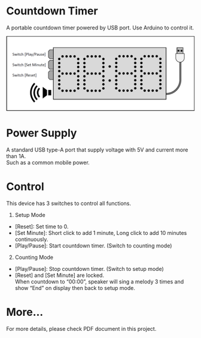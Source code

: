 # Countdown Timer
A portable countdown timer powered by USB port. Use Arduino to control it.  
  
![Preview](UI.PNG)
# Power Supply
A standard USB type-A port that supply voltage with 5V and current more than 1A.  
Such as a common mobile power.
# Control
This device has 3 switches to control all functions.  
1. Setup Mode  
- [Reset]: Set time to 0.  
- [Set Minute]: Short click to add 1 minute, Long click to add 10 minutes continuously.  
- [Play/Pause]: Start countdown timer. (Switch to counting mode)  
2. Counting Mode  
- [Play/Pause]: Stop countdown timer. (Switch to setup mode)  
- [Reset] and [Set Minute] are locked.  
When countdown to “00:00”, speaker will sing a melody 3 times and show “End” on display then back to setup mode.
# More...
For more details, please check PDF document in this project.
